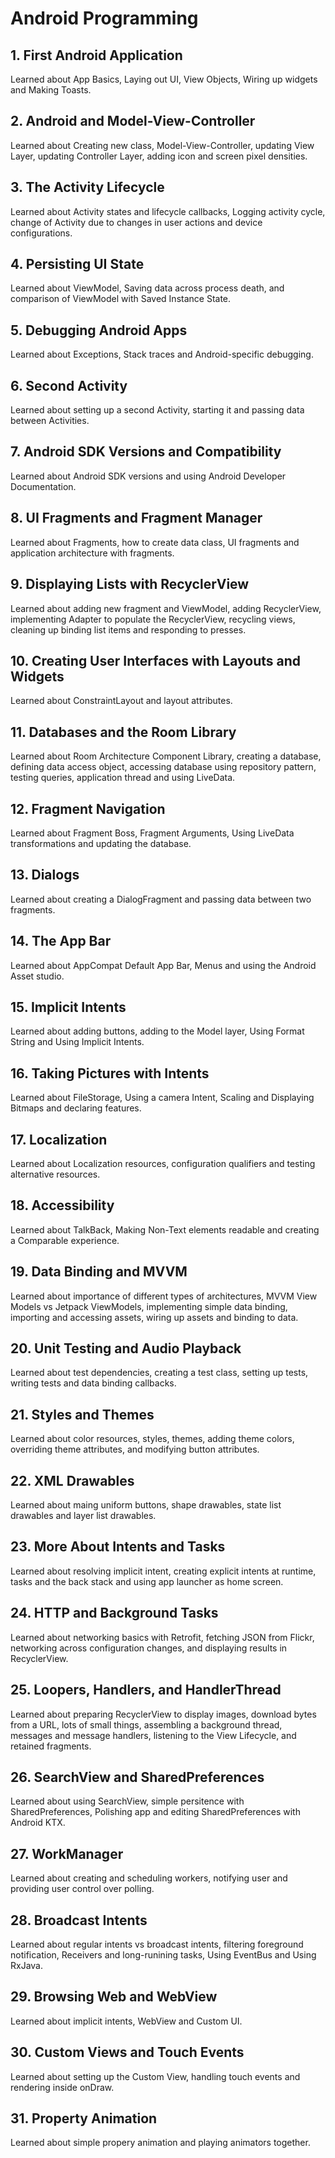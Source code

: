 # Android Programming

## 1. First Android Application
Learned about App Basics, Laying out UI, View Objects, Wiring up widgets and Making Toasts.
## 2. Android and Model-View-Controller
Learned about Creating new class, Model-View-Controller, updating View Layer, updating Controller Layer, adding icon and screen pixel densities.
## 3. The Activity Lifecycle
Learned about Activity states and lifecycle callbacks, Logging activity cycle, change of Activity due to changes in user actions and device configurations.
## 4. Persisting UI State
Learned about ViewModel, Saving data across process death, and comparison of ViewModel with Saved Instance State.
## 5. Debugging Android Apps
Learned about Exceptions, Stack traces and Android-specific debugging.
## 6. Second Activity
Learned about setting up a second Activity, starting it and passing data between Activities.
## 7. Android SDK Versions and Compatibility
Learned about Android SDK versions and using Android Developer Documentation.
## 8. UI Fragments and Fragment Manager
Learned about Fragments, how to create data class, UI fragments and application architecture with fragments.
## 9. Displaying Lists with RecyclerView
Learned about adding new fragment and ViewModel, adding RecyclerView, implementing Adapter to populate the RecyclerView, recycling views, cleaning up binding list items and responding to presses.
## 10. Creating User Interfaces with Layouts and Widgets
Learned about ConstraintLayout and layout attributes.
## 11. Databases and the Room Library
Learned about  Room Architecture Component Library, creating a database, defining data access object, accessing database using repository pattern, testing queries, application thread and using LiveData.
## 12. Fragment Navigation
Learned about Fragment Boss, Fragment Arguments, Using LiveData transformations and updating the database.
## 13. Dialogs
Learned about creating a DialogFragment and passing data between two fragments.
## 14. The App Bar
Learned about AppCompat Default App Bar, Menus and using the Android Asset studio.
## 15. Implicit Intents
Learned about adding buttons, adding to the Model layer, Using Format String and Using Implicit Intents.
## 16. Taking Pictures with Intents
Learned about FileStorage, Using a camera Intent, Scaling and Displaying Bitmaps and declaring features.
## 17. Localization
Learned about Localization resources, configuration qualifiers and testing alternative resources.
## 18. Accessibility
Learned about TalkBack, Making Non-Text elements readable and creating a Comparable experience.
## 19. Data Binding and MVVM
Learned about importance of different types of architectures, MVVM View Models vs Jetpack ViewModels, implementing simple data binding, importing and accessing assets, wiring up assets and binding to data.
## 20. Unit Testing and Audio Playback
Learned about test dependencies, creating a test class, setting up tests, writing tests and data binding callbacks.
## 21. Styles and Themes
Learned about color resources, styles, themes, adding theme colors, overriding theme attributes, and modifying button attributes.
## 22. XML Drawables
Learned about maing uniform buttons, shape drawables, state list drawables and layer list drawables.
## 23. More About Intents and Tasks
Learned about resolving implicit intent, creating explicit intents at runtime, tasks and the back stack and using app launcher as home screen.
## 24. HTTP and Background Tasks
Learned about networking basics with Retrofit, fetching JSON from Flickr, networking across configuration changes, and displaying results in RecyclerView.
## 25. Loopers, Handlers, and HandlerThread
Learned about preparing RecyclerView to display images, download bytes from a URL, lots of small things, assembling a background thread, messages and message handlers, listening to the View Lifecycle, and retained fragments.
## 26. SearchView and SharedPreferences
Learned about using SearchView, simple persitence with SharedPreferences, Polishing app and editing SharedPreferences with Android KTX.
## 27. WorkManager
Learned about creating and scheduling workers, notifying user and providing user control over polling.
## 28. Broadcast Intents
Learned about regular intents vs broadcast intents, filtering foreground notification, Receivers and long-runining tasks, Using EventBus and Using RxJava.
## 29. Browsing Web and WebView
Learned about implicit intents, WebView and Custom UI.
## 30. Custom Views and Touch Events
Learned about setting up the Custom View, handling touch events and rendering inside onDraw.
## 31. Property Animation
Learned about simple propery animation and playing animators together.
